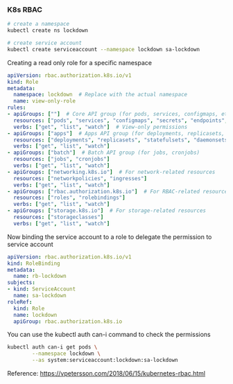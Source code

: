 ### K8s RBAC 
```sh
# create a namespace
kubectl create ns lockdown

# create service account
kubectl create serviceaccount --namespace lockdown sa-lockdown
```

Creating a read only role for a specific namespace
```yaml
apiVersion: rbac.authorization.k8s.io/v1
kind: Role
metadata:
  namespace: lockdown  # Replace with the actual namespace
  name: view-only-role
rules:
- apiGroups: [""]  # Core API group (for pods, services, configmaps, etc.)
  resources: ["pods", "services", "configmaps", "secrets", "endpoints", "persistentvolumeclaims", "events"]
  verbs: ["get", "list", "watch"]  # View-only permissions
- apiGroups: ["apps"]  # Apps API group (for deployments, replicasets, etc.)
  resources: ["deployments", "replicasets", "statefulsets", "daemonsets"]
  verbs: ["get", "list", "watch"]
- apiGroups: ["batch"]  # Batch API group (for jobs, cronjobs)
  resources: ["jobs", "cronjobs"]
  verbs: ["get", "list", "watch"]
- apiGroups: ["networking.k8s.io"]  # For network-related resources
  resources: ["networkpolicies", "ingresses"]
  verbs: ["get", "list", "watch"]
- apiGroups: ["rbac.authorization.k8s.io"]  # For RBAC-related resources
  resources: ["roles", "rolebindings"]
  verbs: ["get", "list", "watch"]
- apiGroups: ["storage.k8s.io"]  # For storage-related resources
  resources: ["storageclasses"]
  verbs: ["get", "list", "watch"]
```

Now binding the service account to a role to delegate the permission to service account
```yaml
apiVersion: rbac.authorization.k8s.io/v1
kind: RoleBinding
metadata:
  name: rb-lockdown
subjects:
- kind: ServiceAccount
  name: sa-lockdown
roleRef:
  kind: Role
  name: lockdown
  apiGroup: rbac.authorization.k8s.io
```

You can use the kubectl auth can-i command to check the permissions
```sh
kubectl auth can-i get pods \
        --namespace lockdown \
        --as system:serviceaccount:lockdown:sa-lockdown
```

Reference: https://vpetersson.com/2018/06/15/kubernetes-rbac.html
